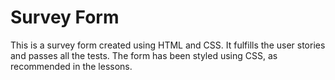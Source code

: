 # Survey Form
This is a survey form created using HTML and CSS. It fulfills the user stories and passes all the tests. The form has been styled using CSS, as recommended in the lessons.
